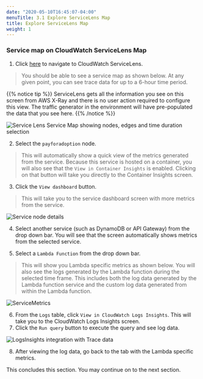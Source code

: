 ```yaml
---
date: "2020-05-10T16:45:07-04:00"
menuTitle: 3.1 Explore ServiceLens Map
title: Explore ServiceLens Map
weight: 1
---
```


### Service map on CloudWatch ServiceLens Map
1. Click [here](https://console.aws.amazon.com/cloudwatch/home#servicelens\:map?~(query~()~context~(timeRange~(delta~300000)))) to navigate to CloudWatch ServiceLens.

> You should be able to see a service map as shown below. At any given point, you can see trace data for up to a 6-hour time period.

{{% notice tip %}}
ServiceLens gets all the information you see on this screen from AWS X-Ray and there is no user action required to configure this view. The traffic generator in the environment will have pre-populated the data that you see here.
{{% /notice %}}

![Service Lens Service Map showing nodes, edges and time duration selection](/images/servicelens/sl-map.png?classes=shadow)

2. Select the `payforadoption` node.
 
 > This will automatically show a quick view of the metrics generated from the service. Because this service is hosted on a container, you will also see that the `View in Container Insights` is enabled. Clicking on that button will take you directly to the Container Insights screen.

3. Click the `View dashboard` button. 
> This will take you to the service dashboard screen with more metrics from the service.

![Service node details](/images/servicelens/sl-servicemetrics.png?classes=shadow)

4. Select another service (such as DynamoDB or API Gateway) from the drop down bar. You will see that the screen automatically shows metrics from the selected service.

5. Select a `Lambda Function` from the drop down bar. 
> This will show you Lambda specific metrics as shown below. You will also see the logs generated by the Lambda function during the selected time frame. This includes both the log data generated by the Lambda function service and the custom log data generated from within the Lambda function.

![ServiceMetrics](/images/servicelens/sl-servicemetrics2.png?classes=shadow)

6. From the `Logs` table, click `View in CloudWatch Logs Insights`. This will take you to the CloudWatch Logs Insights screen.
7. Click the `Run query` button to execute the query and see log data.

![LogsInsights integration with Trace data](/images/servicelens/sl-servicemetrics-logsinsights.png?classes=shadow)

8. After viewing the log data, go back to the tab with the Lambda specific metrics.

This concludes this section. You may continue on to the next section.
